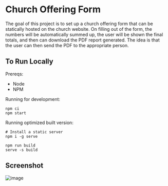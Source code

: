 # Church Offering Form

The goal of this project is to set up a church offering form that can be statically hosted on the church website.
On filling out of the form, the numbers will be automatically summed up, the user will be shown the final totals, and then can download the PDF report generated.
The idea is that the user can then send the PDF to the appropriate person.

## To Run Locally

Prereqs:

- Node
- NPM

Running for development:

```
npm ci
npm start

```

Running optimized built version:

```
# Install a static server
npm i -g serve

npm run build
serve -s build
```

## Screenshot
![image](https://github.com/benjylxwang/church-offering/assets/8894223/81baa447-7d59-4ea8-afb6-e99006e503e1)
